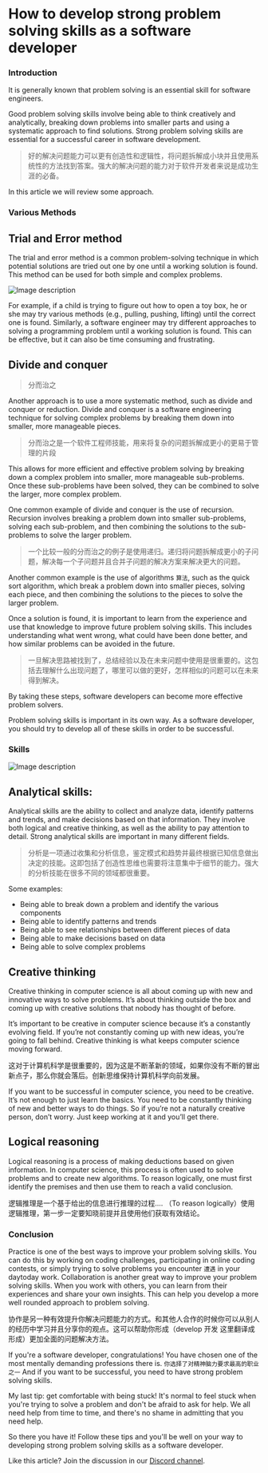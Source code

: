 # How to develop strong problem solving skills as a software developer



### Introduction

It is generally known that problem solving is an essential skill for software engineers.

Good problem solving skills involve being able to think creatively and analytically, breaking down problems into smaller parts and using a systematic approach to find solutions. Strong problem solving skills are essential for a successful career in software development.

> 好的解决问题能力可以更有创造性和逻辑性，将问题拆解成小块并且使用系统性的方法找到答案。强大的解决问题的能力对于软件开发者来说是成功生涯的必备。

In this article we will review some approach.

### Various Methods

## Trial and Error method

The trial and error method is a common problem-solving technique in which potential solutions are tried out one by one until a working solution is found. This method can be used for both simple and complex problems.



![Image description](https://res.cloudinary.com/practicaldev/image/fetch/s--MaeCiOEG--/c_limit%2Cf_auto%2Cfl_progressive%2Cq_66%2Cw_880/https://dev-to-uploads.s3.amazonaws.com/uploads/articles/g2oenhi7is5qrknjnqhe.gif)


For example, if a child is trying to figure out how to open a toy box, he or she may try various methods (e.g., pulling, pushing, lifting) until the correct one is found. Similarly, a software engineer may try different approaches to solving a programming problem until a working solution is found.
This can be effective, but it can also be time consuming and frustrating.



## Divide and conquer

> 分而治之

Another approach is to use a more systematic method, such as divide and conquer or reduction.
Divide and conquer is a software engineering technique for solving complex problems by breaking them down into smaller, more manageable pieces.

> 分而治之是一个软件工程师技能，用来将复杂的问题拆解成更小的更易于管理的片段

This allows for more efficient and effective problem solving by breaking down a complex problem into smaller, more manageable sub-problems.
Once these sub-problems have been solved, they can be combined to solve the larger, more complex problem.

One common example of divide and conquer is the use of recursion. Recursion involves breaking a problem down into smaller sub-problems, solving each sub-problem, and then combining the solutions to the sub-problems to solve the larger problem.

> 一个比较一般的分而治之的例子是使用递归。递归将问题拆解成更小的子问题，解决每一个子问题并且合并子问题的解决方案来解决更大的问题。

Another common example is the use of algorithms `算法`, such as the quick sort algorithm, which break a problem down into smaller pieces, solving each piece, and then combining the solutions to the pieces to solve the larger problem.

Once a solution is found, it is important to learn from the experience and use that knowledge to improve future problem solving skills. This includes understanding what went wrong, what could have been done better, and how similar problems can be avoided in the future.

> 一旦解决思路被找到了，总结经验以及在未来问题中使用是很重要的。这包括去理解什么出现问题了，哪里可以做的更好，怎样相似的问题可以在未来得到解决。

By taking these steps, software developers can become more effective problem solvers.

Problem solving skills is important in its own way. As a software developer, you should try to develop all of these skills in order to be successful.

### Skills



![Image description](https://res.cloudinary.com/practicaldev/image/fetch/s--NuglB3hs--/c_limit%2Cf_auto%2Cfl_progressive%2Cq_66%2Cw_880/https://dev-to-uploads.s3.amazonaws.com/uploads/articles/ij0hdiuisucwkots5sji.gif)



## Analytical skills:

Analytical skills are the ability to collect and analyze data, identify patterns and trends, and make decisions based on that information. They involve both logical and creative thinking, as well as the ability to pay attention to detail. Strong analytical skills are important in many different fields.

> 分析是一项通过收集和分析信息，鉴定模式和趋势并最终根据已知信息做出决定的技能。这即包括了创造性思维也需要将注意集中于细节的能力。强大的分析技能在很多不同的领域都很重要。

Some examples:

- Being able to break down a problem and identify the various components
- Being able to identify patterns and trends
- Being able to see relationships between different pieces of data
- Being able to make decisions based on data
- Being able to solve complex problems

## Creative thinking

Creative thinking in computer science is all about coming up with new and innovative ways to solve problems. It’s about thinking outside the box and coming up with creative solutions that nobody has thought of before.

It’s important to be creative in computer science because it’s a constantly evolving field. If you’re not constantly coming up with new ideas, you’re going to fall behind. Creative thinking is what keeps computer science moving forward.

这对于计算机科学是很重要的，因为这是不断革新的领域，如果你没有不断的冒出新点子，那么你就会落后。创新思维保持计算机科学向前发展。

If you want to be successful in computer science, you need to be creative. It’s not enough to just learn the basics. You need to be constantly thinking of new and better ways to do things. So if you’re not a naturally creative person, don’t worry. Just keep working at it and you’ll get there.

## Logical reasoning 

Logical reasoning is a process of making deductions based on given information. In computer science, this process is often used to solve problems and to create new algorithms. To reason logically, one must first identify the premises and then use them to reach a valid conclusion.

逻辑推理是一个基于给出的信息进行推理的过程.... （To reason logically）使用逻辑推理，第一步一定要知晓前提并且使用他们获取有效结论。

### Conclusion

Practice is one of the best ways to improve your problem solving skills.
You can do this by working on coding challenges, participating in online coding contests, or simply trying to solve problems you encounter `遭遇` in your daytoday work.
Collaboration is another great way to improve your problem solving skills. When you work with others, you can learn from their experiences and share your own insights. This can help you develop a more well rounded approach to problem solving.

协作是另一种有效提升你解决问题能力的方式。和其他人合作的时候你可以从别人的经历中学习并且分享你的观点。这可以帮助你形成（develop 开发 这里翻译成形成）更加全面的问题解决方法。

If you're a software developer, congratulations! You have chosen one of the most mentally demanding professions there is. `你选择了对精神脑力要求最高的职业之一` And if you want to be successful, you need to have strong problem solving skills.

My last tip: get comfortable with being stuck! It's normal to feel stuck when you're trying to solve a problem and don't be afraid to ask for help. We all need help from time to time, and there's no shame in admitting that you need help.

So there you have it! Follow these tips and you'll be well on your way to developing strong problem solving skills as a software developer.

Like this article? Join the discussion in our [Discord channel](https://bit.ly/3HQtlYo).